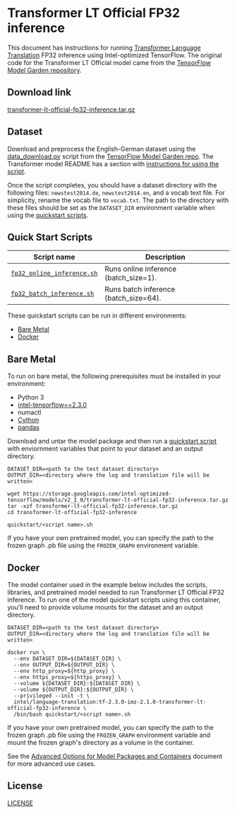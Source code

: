 <!--- 0. Title -->
# Transformer LT Official FP32 inference

<!-- 10. Description -->

This document has instructions for running
[Transformer Language Translation](https://arxiv.org/pdf/1706.03762.pdf)
FP32 inference using Intel-optimized TensorFlow. The original code for
the Transformer LT Official model came from the
[TensorFlow Model Garden repository](https://github.com/tensorflow/models/tree/v2.2.0/official/nlp/transformer).


<!--- 20. Download link -->
## Download link

[transformer-lt-official-fp32-inference.tar.gz](https://storage.googleapis.com/intel-optimized-tensorflow/models/v2_1_0/transformer-lt-official-fp32-inference.tar.gz)

<!--- 30. Datasets -->
## Dataset

Download and preprocess the English-German dataset using the
[data_download.py](https://github.com/tensorflow/models/blob/v2.2.0/official/nlp/transformer/data_download.py)
script from the [TensorFlow Model Garden repo](https://github.com/tensorflow/models).
The Transformer model README has a section with
[instructions for using the script](https://github.com/tensorflow/models/tree/v2.2.0/official/nlp/transformer#download-and-preprocess-datasets).

Once the script completes, you should have a dataset directory with
the following files: `newstest2014.de`, `newstest2014.en`, and
a vocab text file. For simplicity, rename the vocab file to `vocab.txt`.
The path to the directory with these files should be set as the
`DATASET_DIR` environment variable when using the
[quickstart scripts](#quick-start-scripts).


<!--- 40. Quick Start Scripts -->
## Quick Start Scripts

| Script name | Description |
|-------------|-------------|
| [`fp32_online_inference.sh`](fp32_online_inference.sh) | Runs online inference (batch_size=1). |
| [`fp32_batch_inference.sh`](fp32_batch_inference.sh) | Runs batch inference (batch_size=64). |

These quickstart scripts can be run in different environments:
* [Bare Metal](#bare-metal)
* [Docker](#docker)


<!--- 50. Bare Metal -->
## Bare Metal

To run on bare metal, the following prerequisites must be installed in your environment:
* Python 3
* [intel-tensorflow==2.3.0](https://pypi.org/project/intel-tensorflow/)
* numactl
* [Cython](https://pypi.org/project/Cython/)
* [pandas](https://pypi.org/project/pandas/)

Download and untar the model package and then run a
[quickstart script](#quick-start-scripts) with enviornment variables
that point to your dataset and an output directory.

```
DATASET_DIR=<path to the test dataset directory>
OUTPUT_DIR=<directory where the log and translation file will be written>

wget https://storage.googleapis.com/intel-optimized-tensorflow/models/v2_1_0/transformer-lt-official-fp32-inference.tar.gz
tar -xzf transformer-lt-official-fp32-inference.tar.gz
cd transformer-lt-official-fp32-inference

quickstart/<script name>.sh
```

If you have your own pretrained model, you can specify the path to the frozen
graph .pb file using the `FROZEN_GRAPH` environment variable.


<!-- 60. Docker -->
## Docker

The model container used in the example below includes the scripts,
libraries, and pretrained model needed to run Transformer LT Official FP32
inference. To run one of the model quickstart scripts using this
container, you'll need to provide volume mounts for the dataset and an
output directory.

```
DATASET_DIR=<path to the test dataset directory>
OUTPUT_DIR=<directory where the log and translation file will be written>

docker run \
  --env DATASET_DIR=${DATASET_DIR} \
  --env OUTPUT_DIR=${OUTPUT_DIR} \
  --env http_proxy=${http_proxy} \
  --env https_proxy=${https_proxy} \
  --volume ${DATASET_DIR}:${DATASET_DIR} \
  --volume ${OUTPUT_DIR}:${OUTPUT_DIR} \
  --privileged --init -t \
  intel/language-translation:tf-2.3.0-imz-2.1.0-transformer-lt-official-fp32-inference \
  /bin/bash quickstart/<script name>.sh
```

If you have your own pretrained model, you can specify the path to the frozen 
graph .pb file using the `FROZEN_GRAPH` environment variable and mount the
frozen graph's directory as a volume in the container.


<!-- 61. Advanced Options -->

See the [Advanced Options for Model Packages and Containers](/quickstart/common/ModelPackagesAdvancedOptions.md)
document for more advanced use cases.

<!--- 80. License -->
## License

[LICENSE](/LICENSE)

